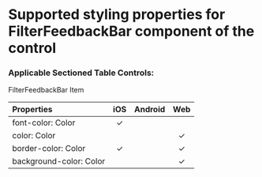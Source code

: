 #  Supported styling properties for FilterFeedbackBar component of the control

### Applicable Sectioned Table Controls: 
FilterFeedbackBar Item

| Properties | iOS | Android | Web
|:---|:---:|:---:|:---:|
| font-color: Color | &check; |  |  |
| color: Color |  |  | &check; |
| border-color: Color | &check; |  | &check; |
| background-color: Color |  |  | &check; |